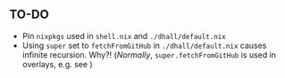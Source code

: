 ## TO-DO

* Pin `nixpkgs` used in `shell.nix` and `./dhall/default.nix`
* Using `super` set to `fetchFromGitHub` in `./dhall/default.nix` causes infinite recursion. Why?! (_Normally_, `super.fetchFromGitHub`  is used in overlays, e.g. see [](https://github.com/jwiegley/nix-config))

